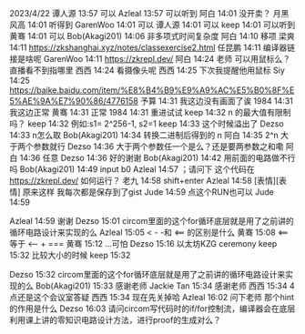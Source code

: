 2023/4/22
谭人源 13:57
可以
Azleal 13:57
可以听到
阿白 14:01
没开卖？
月黑风高 14:01
听得到
GarenWoo 14:01
可以
谭人源 14:01
可以
keep 14:01
可以听到
黄骞 14:01
可以
Bob(Akagi201) 14:06
非多项式时间复杂度
阿白 14:10
移项
梁爽 14:11
https://zkshanghai.xyz/notes/classexercise2.html
任昆鹏 14:11
编译器链接是啥呢
GarenWoo 14:11
https://zkrepl.dev/
阿白 14:24
老师 可以用鼠标么？直播看不到指哪里
西西 14:24
看摄像头呢
西西 14:25
下次我提醒他用鼠标
Siy 14:25
https://baike.baidu.com/item/%E8%B4%B9%E9%A9%AC%E5%B0%8F%E5%AE%9A%E7%90%86/4776158
予算 14:31
我这边没有画面了诶
1984 14:31
我这边正常
黄骞 14:31
正常
1984 14:31
重进试试
keep 14:32
n 的最大值有限制吗？
keep 14:32
例如:s1= 2^256-1, s2=1
keep 14:33
这个时候溢出了
Dezso 14:33
n怎么取
Bob(Akagi201) 14:34
转换二进制后得到的 n
阿白 14:35
2^n 大于两个参数就行
Dezso 14:36
大于两个参数任一个是么？还是要两参数之和嘞
阿白 14:36
任意
Dezso 14:36
好的谢谢
Bob(Akagi201) 14:42
用前面的电路做不行吗
Bob(Akagi201) 14:49
input b0
Azleal 14:57
；请问下  这个代码在 https://zkrepl.dev/  如何运行？
老九 14:58
shift+enter
Azleal 14:58
[表情][表情]  原来这样  我每次都是保存到了gist
Jude 14:59
点这个RUN也可以
Jude 14:59
 
Azleal 14:59
谢谢
Dezso 15:01
circom里面的这个for循环底层就是用了之前讲的循环电路设计来实现的么
Azleal 15:05
< - -和 <== 的区别是什么
黄骞 15:08
<== 等于 <-- + ===
黄骞 15:12
...可怕
Dezso 15:16
以太坊KZG ceremony
keep 15:32
比较大小的时候
keep 15:32
 
Dezso 15:32
circom里面的这个for循环底层就是用了之前讲的循环电路设计来实现的么
Bob(Akagi201) 15:33
感谢老师
Jackie Tan 15:34
感谢老师
西西 15:34
4点还是这个会议室答疑
西西 15:34
现在先关掉哈
Azleal 16:02
问下老师 那个hint的作用是什么
Dezso 16:03
请问circom写代码时的if/for控制流，编译器会在底层利用课上讲的零知识电路设计方法，进行proof的生成对么？
